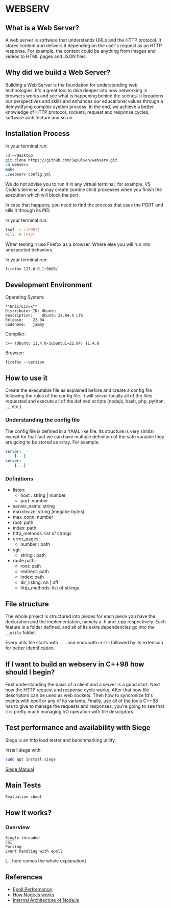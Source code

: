 # 	WEBSERV

## What is a Web Server?

A web server is software that understands URLs and the HTTP protocol. It stores content and 
delivers it depending on the user's request as an HTTP response. For example, the content could be anything from images and videos to HTML pages and JSON files.


## Why did we build a Web Server?

Building a Web Server is the foundation for understanding web technologies.
It's a great tool to dive deeper into how networking in browsers works and see what is happening behind the scenes. It broadens our perspectives and skills and enhances our educational values through a demystifying complex system process.
In the end, we achieve a better knowledge of HTTP protocol, sockets, request and response cycles, software architecture and so on.

 
## Installation Process

In your terminal run:
~~~bash
cd ~/Desktop
git clone https://github.com/Sepulven/webserv.git
cd webserv
make
./webserv config.yml
~~~
We do not advise you to run it in any virtual terminal, for example, VS Code's terminal, it may create zombie child processes when you finish the execution which will block the port.

In case that happens, you need to find the process that uses the PORT and kills it through its PID.

In your terminal run:
~~~bash
lsof -i :[PORT]
kill -9 [PID]
~~~

When testing it use Firefox as a browser. Where else you will run into unexpected behaviors.

In your terminal run:

~~~bash
firefox 127.0.0.1:8080/
~~~

## Development Environment

Operating System:

	**Unix/Linux**
	Distributor ID:	Ubuntu
	Description:	Ubuntu 22.04.4 LTS
	Release:	22.04
	Codename:	jammy

Compiler:
	
	c++ (Ubuntu 11.4.0-1ubuntu1~22.04) 11.4.0

Browser:

	firefox --version


## How to use it

Create the executable file as explained before and create a config file following the rules of the config file.
It will server locally all of the files requested and execute all of the defined scripts (nodejs, bash, php, python, ..., etc.).

### Understanding the config file

The config file is defined in a YAML like file. Its structure is very similar except for that fact we can have multiple definition of the safe variable they are going to be stored as array.
For example:
```YAML
server:
	[...]
server:
	[...]
```
### Definitions
- listen:
	- host : string | number
 	- port: number
- server_name: string
- maxcbsize: string (megabe bytes)
- max_conn: number
- root: path
- index: path
- http_methods: list of strings
- error_pages:
	- number : path
- cgi:
  - string : path
- route path:
	-  root: path
  	- redirect: path
  	- index: path
	-  dir_listing: on | off
 	-  http_methods: list of strings
  
## File structure

The whole project is structured into pieces for each piece you have the declaration and the implementation, namely a .h and .cpp respectively.
Each feature is a folder defined, and all of its extra dependencies go into the ```__utils``` folder.

Every utils file starts with ```___``` and ends with ```utils``` followed by its extension for better identification.

## If I want to build an webserv in C++98 how should I begin?

First understanding the basis of a client and a server is a good start.
Next how the HTTP request and response cycle works.
After that how file descriptors can be used as web sockets.
Then how to syncronize fd's events with epoll or any of its variants.
Finally, use all of the tools C++98 has to give to manage the requests and responses, you're going to see 
that it is pretty much managing I/O operation with file descriptors.


## Test performance and availability with Siege

Siege is an http load tester and benchmarking utility.

Install siege with:
```bash
sudo apt install siege
```
[Siege Manual](https://linux.die.net/man/1/siege)

## Main Tests
    Evaluation sheet

## How it works?
### **Overview**
    Single threaded
    CGI
    Parsing
    Event handling with epoll
[... here comes the whole explanation]



## References

 - [Epoll Performance](https://suchprogramming.com/epoll-in-3-easy-steps/)
 - [How NodeJs works](https://www.youtube.com/watch?v=wB9tIg209-8)
 - [Internal Architecture of NodeJs](https://youtu.be/vyPzHBKa88w?si=7xhh935QGnAGgCjM)

